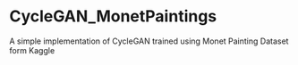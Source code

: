 # CycleGAN_MonetPaintings

A simple implementation of CycleGAN trained using Monet Painting Dataset form Kaggle
